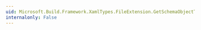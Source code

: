 ```yaml
---
uid: Microsoft.Build.Framework.XamlTypes.FileExtension.GetSchemaObjectTypes
internalonly: False
---
```

